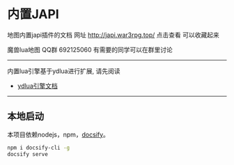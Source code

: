 # 内置JAPI

地图内置japi插件的文档
网址 http://japi.war3rpg.top/  点击查看 可以收藏起来

魔兽lua地图 QQ群 692125060 有需要的同学可以在群里讨论

---
内置lua引擎基于ydlua进行扩展, 请先阅读

* [ydlua引擎文档](https://github.com/actboy168/jass2lua/blob/master/lua-engine.md)

---

## 本地启动

本项目依赖nodejs，npm，[docsify](https://docsify.js.org/)。

```bash
npm i docsify-cli -g
docsify serve
```
